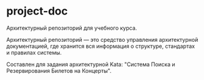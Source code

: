 # project-doc

Архитектурный репозиторий для учебного курса. 

Архитектурный репозиторий — это средство управления архитектурной документацией, где хранится вся информация о структуре, стандартах и правилах системы.

Составлен для задания архитектурной Kata: "Система Поиска и Резервирования Билетов на Концерты".
